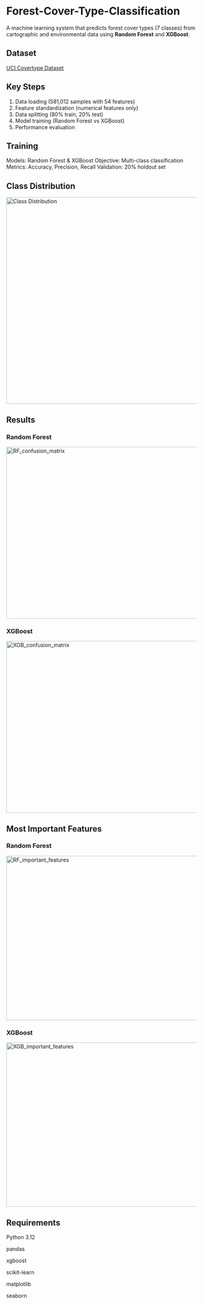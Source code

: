 # Forest-Cover-Type-Classification

A machine learning system that predicts forest cover types (7 classes) from cartographic and environmental data using **Random Forest** and **XGBoost**.

## Dataset

[UCI Covertype Dataset](https://archive.ics.uci.edu/ml/datasets/Covertype)

## Key Steps
1. Data loading (581,012 samples with 54 features)
2. Feature standardization (numerical features only)
3. Data splitting (80% train, 20% test)
4. Model training (Random Forest vs XGBoost)
5. Performance evaluation

## Training
Models: Random Forest & XGBoost
Objective: Multi-class classification
Metrics: Accuracy, Precision, Recall
Validation: 20% holdout set

## Class Distribution
<img width="876" height="547" alt="Class Distribution" src="https://github.com/user-attachments/assets/e8e59160-806a-42e6-8b62-b338becf46c1" />

## Results
### Random Forest
<img width="524" height="455" alt="RF_confusion_matrix" src="https://github.com/user-attachments/assets/25be2c5e-f8f7-4245-9cd2-a7d7c615764b" />


### XGBoost
<img width="524" height="455" alt="XGB_confusion_matrix" src="https://github.com/user-attachments/assets/4921f378-67c6-41fd-8f61-2af8e617dffa" />

## Most Important Features
### Random Forest
<img width="776" height="435" alt="RF_important_features" src="https://github.com/user-attachments/assets/9818b9cd-676e-457c-94dd-fdfd3c822aa6" />

### XGBoost
<img width="656" height="435" alt="XGB_important_features" src="https://github.com/user-attachments/assets/39fc4d6c-8d91-4482-890d-3525a5d722c2" />

## Requirements

Python 3.12

pandas

xgboost

scikit-learn

matplotlib

seaborn
